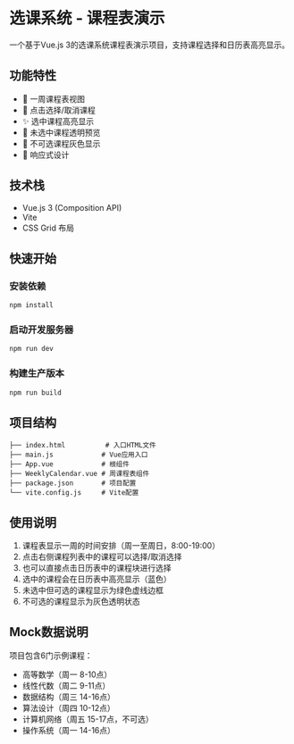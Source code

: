 # 选课系统 - 课程表演示

一个基于Vue.js 3的选课系统课程表演示项目，支持课程选择和日历表高亮显示。

## 功能特性

- 📅 一周课程表视图
- 🎯 点击选择/取消课程
- ✨ 选中课程高亮显示
- 👻 未选中课程透明预览
- 🚫 不可选课程灰色显示
- 📱 响应式设计

## 技术栈

- Vue.js 3 (Composition API)
- Vite
- CSS Grid 布局

## 快速开始

### 安装依赖
```bash
npm install
```

### 启动开发服务器
```bash
npm run dev
```

### 构建生产版本
```bash
npm run build
```

## 项目结构

```
├── index.html          # 入口HTML文件
├── main.js            # Vue应用入口
├── App.vue            # 根组件
├── WeeklyCalendar.vue # 周课程表组件
├── package.json       # 项目配置
└── vite.config.js     # Vite配置
```

## 使用说明

1. 课程表显示一周的时间安排（周一至周日，8:00-19:00）
2. 点击右侧课程列表中的课程可以选择/取消选择
3. 也可以直接点击日历表中的课程块进行选择
4. 选中的课程会在日历表中高亮显示（蓝色）
5. 未选中但可选的课程显示为绿色虚线边框
6. 不可选的课程显示为灰色透明状态

## Mock数据说明

项目包含6门示例课程：
- 高等数学（周一 8-10点）
- 线性代数（周二 9-11点）  
- 数据结构（周三 14-16点）
- 算法设计（周四 10-12点）
- 计算机网络（周五 15-17点，不可选）
- 操作系统（周一 14-16点）
